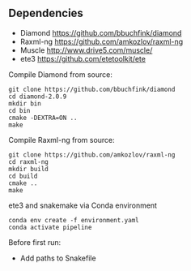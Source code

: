 ## Dependencies
- Diamond   https://github.com/bbuchfink/diamond
- Raxml-ng  https://github.com/amkozlov/raxml-ng
- Muscle    http://www.drive5.com/muscle/
- ete3      https://github.com/etetoolkit/ete

Compile Diamond from source:
```
git clone https://github.com/bbuchfink/diamond
cd diamond-2.0.9
mkdir bin
cd bin
cmake -DEXTRA=ON ..
make
```

Compile Raxml-ng from source:
```
git clone https://github.com/amkozlov/raxml-ng
cd raxml-ng
mkdir build
cd build
cmake ..
make
```

ete3 and snakemake via Conda environment
```
conda env create -f environment.yaml
conda activate pipeline
```

Before first run:
- Add paths to Snakefile
